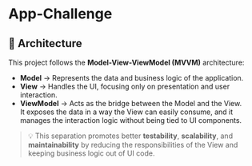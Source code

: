 # App-Challenge

## 🧱 Architecture

This project follows the **Model-View-ViewModel (MVVM)** architecture:

- **Model** → Represents the data and business logic of the application.  
- **View** → Handles the UI, focusing only on presentation and user interaction.  
- **ViewModel** → Acts as the bridge between the Model and the View.  
  It exposes the data in a way the View can easily consume, and it manages the interaction logic without being tied to UI components.  

> 💡 This separation promotes better **testability**, **scalability**, and **maintainability** by reducing the responsibilities of the View and keeping business logic out of UI code.

